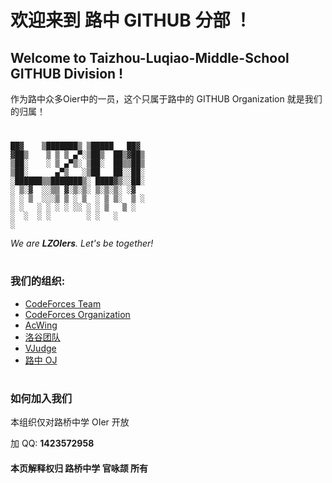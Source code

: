 # 欢迎来到 路中 GITHUB 分部 ！

## Welcome to Taizhou-Luqiao-Middle-School GITHUB Division !

作为路中众多Oier中的一员，这个只属于路中的 GITHUB Organization 就是我们的归属！

#

```
██▓    ▒███████▒ ▒█████   ██▓
▓██▒    ▒ ▒ ▒ ▄▀░▒██▒  ██▒▓██▒
▒██░    ░ ▒ ▄▀▒░ ▒██░  ██▒▒██▒
▒██░      ▄▀▒   ░▒██   ██░░██░
░██████▒▒███████▒░ ████▓▒░░██░
░ ▒░▓  ░░▒▒ ▓░▒░▒░ ▒░▒░▒░ ░▓
░ ░ ▒  ░░░▒ ▒ ░ ▒  ░ ▒ ▒░  ▒ ░
░ ░   ░ ░ ░ ░ ░░ ░ ░ ▒   ▒ ░
░  ░  ░ ░        ░ ░   ░
░
```

_We are **LZOIers**. Let's be together!_

#

### 我们的组织:

- [CodeForces Team](https://codeforces.com/team/105546)
- [CodeForces Organization](https://codeforces.com/ratings/organization/34001)
- [AcWing](https://www.acwing.com/user/security/school_verify/ac_stars/)
- [洛谷团队](https://www.luogu.com.cn/team/46111)
- [VJudge](https://vjudge.net/group/lzoi)
- [路中 OJ](http://120.48.149.4:8888)

#

### 如何加入我们

本组织仅对路桥中学 OIer 开放

加 QQ: **1423572958**

#### 本页解释权归 路桥中学 官咏颉 所有

